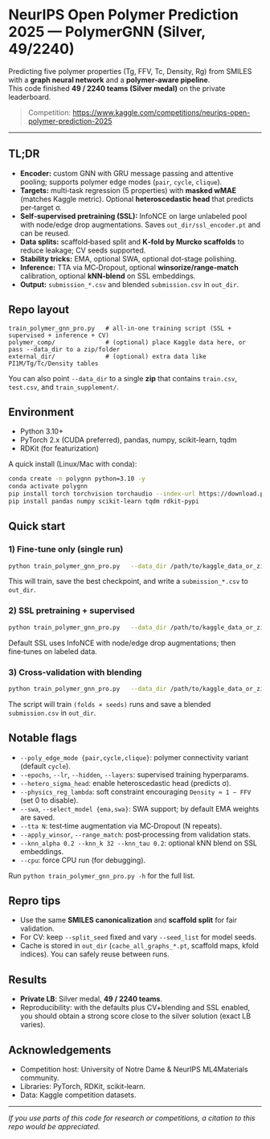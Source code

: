# NeurIPS Open Polymer Prediction 2025 — PolymerGNN (Silver, 49/2240)

Predicting five polymer properties (Tg, FFV, Tc, Density, Rg) from SMILES with a **graph neural network** and a **polymer‑aware pipeline**.  
This code finished **49 / 2240 teams (Silver medal)** on the private leaderboard.

> Competition: https://www.kaggle.com/competitions/neurips-open-polymer-prediction-2025

---

## TL;DR
- **Encoder:** custom GNN with GRU message passing and attentive pooling; supports polymer edge modes (`pair`, `cycle`, `clique`).  
- **Targets:** multi‑task regression (5 properties) with **masked wMAE** (matches Kaggle metric). Optional **heteroscedastic head** that predicts per‑target σ.  
- **Self‑supervised pretraining (SSL):** InfoNCE on large unlabeled pool with node/edge drop augmentations. Saves `out_dir/ssl_encoder.pt` and can be reused.  
- **Data splits:** scaffold‑based split and **K‑fold by Murcko scaffolds** to reduce leakage; CV seeds supported.  
- **Stability tricks:** EMA, optional SWA, optional dot‑stage polishing.  
- **Inference:** TTA via MC‑Dropout, optional **winsorize/range‑match** calibration, optional **kNN‑blend** on SSL embeddings.  
- **Output:** `submission_*.csv` and blended `submission.csv` in `out_dir`.

## Repo layout
```
train_polymer_gnn_pro.py   # all-in-one training script (SSL + supervised + inference + CV)
polymer_comp/              # (optional) place Kaggle data here, or pass --data_dir to a zip/folder
external_dir/              # (optional) extra data like PI1M/Tg/Tc/Density tables
```
You can also point `--data_dir` to a single **zip** that contains `train.csv`, `test.csv`, and `train_supplement/`.

## Environment
- Python 3.10+
- PyTorch 2.x (CUDA preferred), pandas, numpy, scikit-learn, tqdm
- RDKit (for featurization)

A quick install (Linux/Mac with conda):
```bash
conda create -n polygnn python=3.10 -y
conda activate polygnn
pip install torch torchvision torchaudio --index-url https://download.pytorch.org/whl/cu121  # pick CUDA build that fits your GPU
pip install pandas numpy scikit-learn tqdm rdkit-pypi
```

## Quick start

### 1) Fine‑tune only (single run)
```bash
python train_polymer_gnn_pro.py   --data_dir /path/to/kaggle_data_or_zip   --out_dir ./runs/run1   --finetune_only
```
This will train, save the best checkpoint, and write a `submission_*.csv` to `out_dir`.

### 2) SSL pretraining + supervised
```bash
python train_polymer_gnn_pro.py   --data_dir /path/to/kaggle_data_or_zip   --out_dir ./runs/ssl_run   --pretrain
```
Default SSL uses InfoNCE with node/edge drop augmentations; then fine‑tunes on labeled data.

### 3) Cross‑validation with blending
```bash
python train_polymer_gnn_pro.py   --data_dir /path/to/kaggle_data_or_zip   --out_dir ./runs/cv5   --pretrain   --n_folds 5   --seed_list "11,22,33"
```
The script will train `(folds × seeds)` runs and save a blended `submission.csv` in `out_dir`.

## Notable flags
- `--poly_edge_mode {pair,cycle,clique}`: polymer connectivity variant (default `cycle`).  
- `--epochs`, `--lr`, `--hidden`, `--layers`: supervised training hyperparams.  
- `--hetero_sigma_head`: enable heteroscedastic head (predicts σ).  
- `--physics_reg_lambda`: soft constraint encouraging `Density ≈ 1 − FFV` (set 0 to disable).  
- `--swa`, `--select_model {ema,swa}`: SWA support; by default EMA weights are saved.  
- `--tta N`: test‑time augmentation via MC‑Dropout (N repeats).  
- `--apply_winsor`, `--range_match`: post‑processing from validation stats.  
- `--knn_alpha 0.2 --knn_k 32 --knn_tau 0.2`: optional kNN blend on SSL embeddings.  
- `--cpu`: force CPU run (for debugging).

Run `python train_polymer_gnn_pro.py -h` for the full list.

## Repro tips
- Use the same **SMILES canonicalization** and **scaffold split** for fair validation.  
- For CV: keep `--split_seed` fixed and vary `--seed_list` for model seeds.  
- Cache is stored in `out_dir` (`cache_all_graphs_*.pt`, scaffold maps, kfold indices). You can safely reuse between runs.

## Results
- **Private LB**: Silver medal, **49 / 2240 teams**.  
- Reproducibility: with the defaults plus CV+blending and SSL enabled, you should obtain a strong score close to the silver solution (exact LB varies).

## Acknowledgements
- Competition host: University of Notre Dame & NeurIPS ML4Materials community.
- Libraries: PyTorch, RDKit, scikit‑learn.
- Data: Kaggle competition datasets.

---

*If you use parts of this code for research or competitions, a citation to this repo would be appreciated.*
